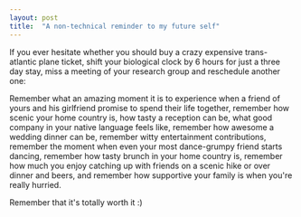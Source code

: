 ```yaml
---
layout: post
title:  "A non-technical reminder to my future self"
---
```


If you ever hesitate whether you should buy a crazy expensive trans-atlantic plane ticket, shift your biological clock by 6 hours for just a three day stay, miss a meeting of your research group and reschedule another one:

<!--more-->

Remember what an amazing moment it is to experience when a friend of yours and his girlfriend promise to spend their life together, remember how scenic your home country is, how tasty a reception can be, what good company in your native language feels like, remember how awesome a wedding dinner can be, remember witty entertainment contributions, remember the moment when even your most dance-grumpy friend starts dancing, remember how tasty brunch in your home country is, remember how much you enjoy catching up with friends on a scenic hike or over
dinner and beers, and remember how supportive your family is when you're really hurried.

Remember that it's totally worth it :)
